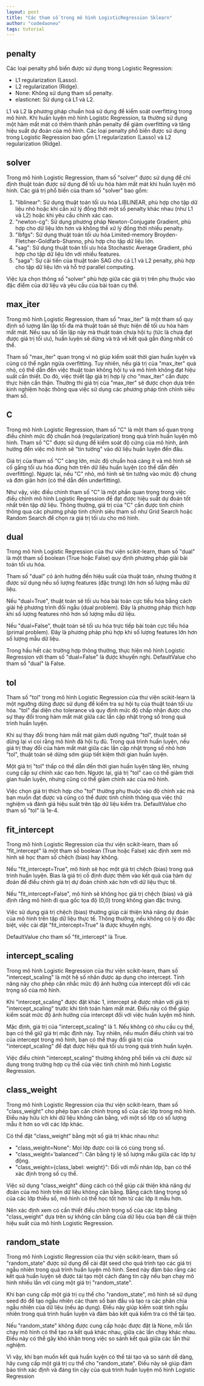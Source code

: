 ```yaml
---
layout: post
title: "Các tham số trong mô hình LogisticRegression Sklearn"
author: "codedaoneu"
tags: tutorial
---
```



## penalty

Các loại penalty phổ biến được sử dụng trong Logistic Regression:
- L1 regularization (Lasso).
- L2 regularization (Ridge).
- None: Không sử dụng tham số penalty.
- elasticnet: Sử dụng cả L1 và L2.

L1 và L2 là phương pháp chuẩn hoá sử dụng để kiểm soát overfitting trong mô hình. Khi huấn luyện mô hình Logistic Regression, ta thường sử dụng một hàm mất mát có thêm thành phần penalty để giảm overfitting và tăng hiệu suất dự đoán của mô hình. Các loại penalty phổ biến được sử dụng trong Logistic Regression bao gồm L1 regularization (Lasso) và L2 regularization (Ridge).

## solver

Trong mô hình Logistic Regression, tham số "solver" được sử dụng để chỉ định thuật toán được sử dụng để tối ưu hóa hàm mất mát khi huấn luyện mô hình. Các giá trị phổ biến của tham số "solver" bao gồm:

1. "liblinear": Sử dụng thuật toán tối ưu hóa LIBLINEAR, phù hợp cho tập dữ liệu nhỏ hoặc khi cần xử lý đồng thời một số penalty khác nhau (như L1 và L2) hoặc khi yêu cầu chính xác cao.
2. "newton-cg": Sử dụng phương pháp Newton-Conjugate Gradient, phù hợp cho dữ liệu lớn hơn và không thể xử lý đồng thời nhiều penalty.
3. "lbfgs": Sử dụng thuật toán tối ưu hóa Limited-memory Broyden-Fletcher-Goldfarb-Shanno, phù hợp cho tập dữ liệu lớn.
4. "sag": Sử dụng thuật toán tối ưu hóa Stochastic Average Gradient, phù hợp cho tập dữ liệu lớn với nhiều features.
5. "saga": Sự cải tiến của thuật toán SAG cho cả L1 và L2 penalty, phù hợp cho tập dữ liệu lớn và hỗ trợ parallel computing.

Việc lựa chọn thông số "solver" phù hợp giữa các giá trị trên phụ thuộc vào đặc điểm của dữ liệu và yêu cầu của bài toán cụ thể.

## max_iter

Trong mô hình Logistic Regression, tham số "max_iter" là một tham số quy định số lượng lần lặp tối đa mà thuật toán sẽ thực hiện để tối ưu hóa hàm mất mát. Nếu sau số lần lặp này mà thuật toán chưa hội tụ (tức là chưa đạt được giá trị tối ưu), huấn luyện sẽ dừng và trả về kết quả gần đúng nhất có thể. 

Tham số "max_iter" quan trọng vì nó giúp kiểm soát thời gian huấn luyện và cũng có thể ngăn ngừa overfitting. Tuy nhiên, nếu giá trị của "max_iter" quá nhỏ, có thể dẫn đến việc thuật toán không hội tụ và mô hình không đạt hiệu suất cần thiết. Do đó, việc thiết lập giá trị hợp lý cho "max_iter" cần được thực hiện cẩn thận. Thường thì giá trị của "max_iter" sẽ được chọn dựa trên kinh nghiệm hoặc thông qua việc sử dụng các phương pháp tinh chỉnh siêu tham số.

## C

Trong mô hình Logistic Regression, tham số "C" là một tham số quan trọng điều chỉnh mức độ chuẩn hoá (regularization) trong quá trình huấn luyện mô hình. Tham số "C" được sử dụng để kiểm soát độ cứng của mô hình, ảnh hưởng đến việc mô hình sẽ "tin tưởng" vào dữ liệu huấn luyện đến đâu.

Giá trị của tham số "C" càng lớn, mức độ chuẩn hoá càng ít và mô hình sẽ cố gắng tối ưu hóa đúng hơn trên dữ liệu huấn luyện (có thể dẫn đến overfitting). Ngược lại, nếu "C" nhỏ, mô hình sẽ tin tưởng vào mức độ chung và đơn giản hơn (có thể dẫn đến underfitting).

Như vậy, việc điều chỉnh tham số "C" là một phần quan trọng trong việc điều chỉnh mô hình Logistic Regression để đạt được hiệu suất dự đoán tốt nhất trên tập dữ liệu. Thông thường, giá trị của "C" cần được tinh chỉnh thông qua các phương pháp tinh chỉnh siêu tham số như Grid Search hoặc Random Search để chọn ra giá trị tối ưu cho mô hình.

## dual

Trong mô hình Logistic Regression của thư viện scikit-learn, tham số "dual" là một tham số boolean (True hoặc False) quy định phương pháp giải bài toán tối ưu hóa. 

Tham số "dual" có ảnh hưởng đến hiệu suất của thuật toán, nhưng thường ít được sử dụng nếu số lượng features (đặc trưng) lớn hơn số lượng mẫu dữ liệu.

Nếu "dual=True", thuật toán sẽ tối ưu hóa bài toán cực tiểu hóa bằng cách giải hệ phương trình đối ngẫu (dual problem). Đây là phương pháp thích hợp khi số lượng features nhỏ hơn số lượng mẫu dữ liệu.

Nếu "dual=False", thuật toán sẽ tối ưu hóa trực tiếp bài toán cực tiểu hóa (primal problem). Đây là phương pháp phù hợp khi số lượng features lớn hơn số lượng mẫu dữ liệu.

Trong hầu hết các trường hợp thông thường, thực hiện mô hình Logistic Regression với tham số "dual=False" là được khuyến nghị. DefaultValue cho tham số "dual" là False.

## tol

Tham số "tol" trong mô hình Logistic Regression của thư viện scikit-learn là một ngưỡng dừng được sử dụng để kiểm tra sự hội tụ của thuật toán tối ưu hóa. "tol" đại diện cho tolerance và quy định mức độ chấp nhận được cho sự thay đổi trong hàm mất mát giữa các lần cập nhật trọng số trong quá trình huấn luyện. 

Khi sự thay đổi trong hàm mất mát giảm dưới ngưỡng "tol", thuật toán sẽ dừng lại vì coi rằng mô hình đã hội tụ đủ. Trong quá trình huấn luyện, nếu giá trị thay đổi của hàm mất mát giữa các lần cập nhật trọng số nhỏ hơn "tol", thuật toán sẽ dừng sớm giúp tiết kiệm thời gian huấn luyện.

Một giá trị "tol" thấp có thể dẫn đến thời gian huấn luyện tăng lên, nhưng cung cấp sự chính xác cao hơn. Ngược lại, giá trị "tol" cao có thể giảm thời gian huấn luyện, nhưng cũng có thể giảm chính xác của mô hình.

Việc chọn giá trị thích hợp cho "tol" thường phụ thuộc vào độ chính xác mà bạn muốn đạt được và cũng có thể được tinh chỉnh thông qua việc thử nghiệm và đánh giá hiệu suất trên tập dữ liệu kiểm tra. DefaultValue cho tham số "tol" là 1e-4.

## fit_intercept

Trong mô hình Logistic Regression của thư viện scikit-learn, tham số "fit_intercept" là một tham số boolean (True hoặc False) xác định xem mô hình sẽ học tham số chệch (bias) hay không.

Nếu "fit_intercept=True", mô hình sẽ học một giá trị chệch (bias) trong quá trình huấn luyện. Bias là giá trị cố định được thêm vào kết quả của hàm dự đoán để điều chỉnh giá trị dự đoán chính xác hơn với dữ liệu thực tế.

Nếu "fit_intercept=False", mô hình sẽ không học giá trị chệch (bias) và giả định rằng mô hình đi qua gốc tọa độ (0,0) trong không gian đặc trưng.

Việc sử dụng giá trị chệch (bias) thường giúp cải thiện khả năng dự đoán của mô hình trên tập dữ liệu thực tế. Thông thường, nếu không có lý do đặc biệt, việc cài đặt "fit_intercept=True" là được khuyến nghị.

DefaultValue cho tham số "fit_intercept" là True.

## intercept_scaling

Trong mô hình Logistic Regression của thư viện scikit-learn, tham số "intercept_scaling" là một hệ số nhân được áp dụng cho intercept. Tính năng này cho phép cân nhắc mức độ ảnh hưởng của intercept đối với các trọng số của mô hình.

Khi "intercept_scaling" được đặt khác 1, intercept sẽ được nhân với giá trị "intercept_scaling" trước khi tính toán hàm mất mát. Điều này có thể giúp kiểm soát mức độ ảnh hưởng của intercept đối với việc huấn luyện mô hình.

Mặc định, giá trị của "intercept_scaling" là 1. Nếu không có nhu cầu cụ thể, bạn có thể giữ giá trị mặc định này. Tuy nhiên, nếu muốn điều chỉnh vai trò của intercept trong mô hình, bạn có thể thay đổi giá trị của "intercept_scaling" để đạt được hiệu quả tối ưu trong quá trình huấn luyện.

Việc điều chỉnh "intercept_scaling" thường không phổ biến và chỉ được sử dụng trong trường hợp cụ thể của việc tinh chỉnh mô hình Logistic Regression.

## class_weight

Trong mô hình Logistic Regression của thư viện scikit-learn, tham số "class_weight" cho phép bạn cân chỉnh trọng số của các lớp trong mô hình. Điều này hữu ích khi dữ liệu không cân bằng, với một số lớp có số lượng mẫu ít hơn so với các lớp khác.

Có thể đặt "class_weight" bằng một số giá trị khác nhau như:
- "class_weight=None": Mọi lớp được coi là có cùng trọng số.
- "class_weight='balanced'": Cân bằng tỷ lệ số lượng mẫu giữa các lớp tự động.
- "class_weight={class_label: weight}": Đối với mỗi nhãn lớp, bạn có thể xác định trọng số cụ thể.

Việc sử dụng "class_weight" đúng cách có thể giúp cải thiện khả năng dự đoán của mô hình trên dữ liệu không cân bằng. Bằng cách tăng trọng số của các lớp thiểu số, mô hình có thể học tốt hơn từ các lớp ít mẫu hơn.

Nên xác định xem có cần thiết điều chỉnh trọng số của các lớp bằng "class_weight" dựa trên sự không cân bằng của dữ liệu của bạn để cải thiện hiệu suất của mô hình Logistic Regression.

## random_state

Trong mô hình Logistic Regression của thư viện scikit-learn, tham số "random_state" được sử dụng để cài đặt seed cho quá trình tạo các giá trị ngẫu nhiên trong quá trình huấn luyện mô hình. Seed này đảm bảo rằng các kết quả huấn luyện sẽ được tái tạo một cách đáng tin cậy nếu bạn chạy mô hình nhiều lần với cùng một giá trị "random_state".

Khi bạn cung cấp một giá trị cụ thể cho "random_state", mô hình sẽ sử dụng seed đó để tạo ngẫu nhiên các tham số ban đầu và tạo ra các phân chia ngẫu nhiên của dữ liệu (nếu áp dụng). Điều này giúp kiểm soát tính ngẫu nhiên trong quá trình huấn luyện và đảm bảo kết quả kiểm tra có thể tái tạo.

Nếu "random_state" không được cung cấp hoặc được đặt là None, mỗi lần chạy mô hình có thể tạo ra kết quả khác nhau, giữa các lần chạy khác nhau. Điều này có thể gây khó khăn trong việc so sánh kết quả giữa các lần thử nghiệm.

Vì vậy, khi bạn muốn kết quả huấn luyện có thể tái tạo và so sánh dễ dàng, hãy cung cấp một giá trị cụ thể cho "random_state". Điều này sẽ giúp đảm bảo tính xác định và đáng tin cậy của quá trình huấn luyện mô hình Logistic Regression

